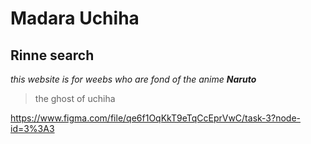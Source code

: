 # Madara Uchiha
## Rinne search 

*this website is for weebs who are fond of the anime **Naruto***
> the ghost of uchiha

https://www.figma.com/file/qe6f1OqKkT9eTqCcEprVwC/task-3?node-id=3%3A3
